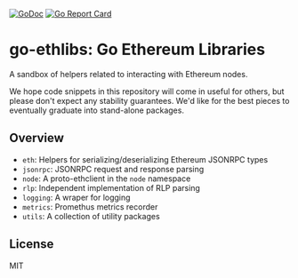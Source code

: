 [![GoDoc](https://godoc.org/github.com/ConsenSys/go-ethlibs?status.svg)](http://godoc.org/github.com/ConsenSys/go-ethlibs)
[![Go Report Card](https://goreportcard.com/badge/github.com/ConsenSys/go-ethlibs)](https://goreportcard.com/report/github.com/ConsenSys/go-ethlibs)

# go-ethlibs: Go Ethereum Libraries

A sandbox of helpers related to interacting with Ethereum nodes.

We hope code snippets in this repository will come in useful for others, but
please don't expect any stability guarantees. We'd like for the best pieces to
eventually graduate into stand-alone packages.


## Overview

- `eth`: Helpers for serializing/deserializing Ethereum JSONRPC types
- `jsonrpc`: JSONRPC request and response parsing
- `node`: A proto-ethclient in the `node` namespace
- `rlp`: Independent implementation of RLP parsing
- `logging`: A wraper for logging
- `metrics`: Promethus metrics recorder
- `utils`: A collection of utility packages

## License

MIT
